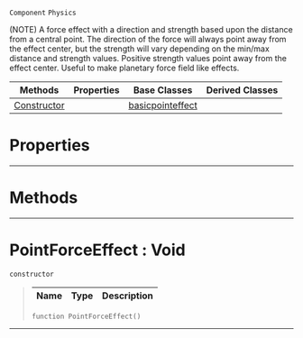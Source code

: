  `Component` `Physics`



(NOTE) A force effect with a direction and strength based upon the distance from a central point. The direction of the force will always point away from the effect center, but the strength will vary depending on the min/max distance and strength values. Positive strength values point away from the effect center. Useful to make planetary force field like effects.

|Methods|Properties|Base Classes|Derived Classes|
|---|---|---|---|
|[ Constructor](https://github.com/PlasmaEngine/PlasmaDocs/blob/master/code_reference/class_reference/pointforceeffect.markdown#pointforceeffect-void)| |[basicpointeffect](https://github.com/PlasmaEngine/PlasmaDocs/blob/master/code_reference/class_reference/basicpointeffect.markdown)| |


 #  Properties


---  
 #  Methods


---  
 #  PointForceEffect : Void

 `constructor`

> 
> |Name|Type|Description|
> |---|---|---|
> ``` lang=cpp, name=Lightning
> function PointForceEffect()
> ``` 


---  
 

 